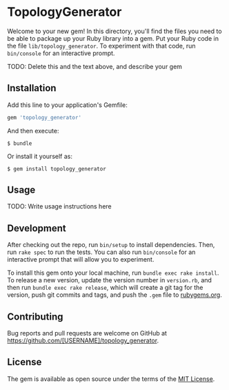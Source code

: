 # TopologyGenerator

Welcome to your new gem! In this directory, you'll find the files you need to be able to package up your Ruby library into a gem. Put your Ruby code in the file `lib/topology_generator`. To experiment with that code, run `bin/console` for an interactive prompt.

TODO: Delete this and the text above, and describe your gem

## Installation

Add this line to your application's Gemfile:

```ruby
gem 'topology_generator'
```

And then execute:

    $ bundle

Or install it yourself as:

    $ gem install topology_generator

## Usage

TODO: Write usage instructions here

## Development

After checking out the repo, run `bin/setup` to install dependencies. Then, run `rake spec` to run the tests. You can also run `bin/console` for an interactive prompt that will allow you to experiment.

To install this gem onto your local machine, run `bundle exec rake install`. To release a new version, update the version number in `version.rb`, and then run `bundle exec rake release`, which will create a git tag for the version, push git commits and tags, and push the `.gem` file to [rubygems.org](https://rubygems.org).

## Contributing

Bug reports and pull requests are welcome on GitHub at https://github.com/[USERNAME]/topology_generator.


## License

The gem is available as open source under the terms of the [MIT License](http://opensource.org/licenses/MIT).

